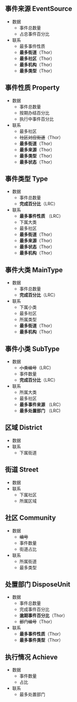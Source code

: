## 事件来源 EventSource
- 数据
    - 事件总数量
    - 占总事件百分比
- 联系
    - 最多事件性质
    - **最多街道**（Thor）
    - **最多社区**（Thor）
    - **最多机构**（Thor）
    - **最多类型**（Thor）

## 事件性质 Property
- 数据
    - 事件总数量
    - 按期办结百分比
    - 执行中事件百分比
- 联系
    - 最多社区
    - ~~社区对应街道~~（Thor）
    - **最多街道**（Thor）
    - **最多来源**（Thor）
    - **最多类型**（Thor）
    - **最多状态**（Thor）

## 事件类型 Type
- 数据
    - 事件总数量
    - **完成百分比**（LRC）
- 联系
    - **最多事件性质** （LRC）
    - 下属大类
    - 最多社区
    - **最多街道**（Thor）
    - **最多来源**（Thor）
    - **最多状态**（Thor）
    - **最多机构**（Thor）

## 事件大类 MainType
- 数据
    - 事件总数量
    - **完成百分比**（LRC）
- 联系
    - 下属小类
    - 最多社区
    - 所属类型
    - **最多街道**（Thor）
    - **最多机构**（Thor）


## 事件小类 SubType
- 数据
    - ~~小类编号~~（LRC）
    - 事件数量
    - **完成百分比**（LRC）
- 联系
    - 所属大类
    - 最多社区
    - **最多事件来源** （LRC）
    - **最多处置部门** （LRC)


## 区域 District
- 数据
- 联系
    - 下属街道

## 街道 Street
- 数据
- 联系
    - 下属社区
    - 所属区域

## 社区 Community
- 数据
    - ~~编号~~
    - 事件数量
    - 街道占比
- 联系
    - 所属街道
    - 最多类型

## 处置部门 DisposeUnit
- 数据
    - 事件总数量
    - 完成事件百分比
    - **逾期事件百分比**（Thor）
    - ~~部门编号~~（Thor）
- 联系
    - **最多事件性质**（Thor）
    - **最多事件类型**（Thor）

## 执行情况 Achieve
- 数据
    - 事件数量
    - 占比
- 联系
    - 最多处置部门

